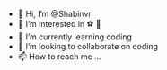 - 👋 Hi, I’m @Shabinvr
- 👀 I’m interested in ⚽ 🏸
- 🌱 I’m currently learning coding
- 💞️ I’m looking to collaborate on coding
- 📫 How to reach me ...

<!---
Shabinvr/Shabinvr is a ✨ special ✨ repository because its `README.md` (this file) appears on your GitHub profile.
You can click the Preview link to take a look at your changes.
--->
